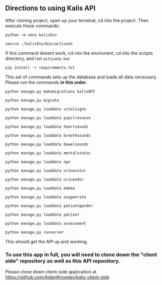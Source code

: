 ## Directions to using Kalis API

After cloning project, open up your terminal, cd into the project. Then execute these commands:

```python -m venv kalisEnv```

```source ./kalisEnv/bin/activate```

If this command doesnt work, cd into the environent, cd into the scripts directory, and run ```activate.bat```

```pip install -r requirements.txt```

This set of commands sets up the database and loads all data necessary. Please run the commands **in this order**.

```python manage.py makemigrations kalisAPI```

```python manage.py migrate```

```python manage.py loaddata vitalsigns```

```python manage.py loaddata pupilresonse```

```python manage.py loaddata heartsounds```

```python manage.py loaddata breathsounds```

```python manage.py loaddata bowelsounds```

```python manage.py loaddata mentalstatus```

```python manage.py loaddata npo```

```python manage.py loaddata urinecolor```

```python manage.py loaddata urineodor```

```python manage.py loaddata edema```

```python manage.py loaddata oxygenrate```

```python manage.py loaddata patientgender```

```python manage.py loaddata patient```

```python manage.py loaddata assessment```

```python manage.py runserver```


This should get the API up and working. 

### To use this app in full, you will need to clone down the "client side" repository as well as this API repository.

Please clone down client-side application at https://github.com/AdamKnowles/kalis-client-side

